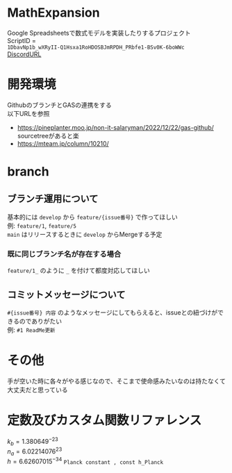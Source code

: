 # MathExpansion
Google Spreadsheetsで数式モデルを実装したりするプロジェクト  
ScriptID =  
`1DbavNp1b_wXRyII-Q1Hsxa1RoHDOSBJmRPDH_PRbfe1-BSv0K-6boWWc`  
[DiscordURL](https://discord.gg/tKj4anHgu8)

  
# 開発環境  
GithubのブランチとGASの連携をする  
以下URLを参照  
- https://pineplanter.moo.jp/non-it-salaryman/2022/12/22/gas-github/  
sourcetreeがあると楽  
- https://mteam.jp/column/10210/  

  
# branch
## ブランチ運用について
基本的には `develop` から `feature/{issue番号}` で作ってほしい  
例: `feature/1`, `feature/5`  
`main` はリリースするときに `develop` からMergeする予定 

  
### 既に同じブランチ名が存在する場合  
`feature/1_` のように `_` を付けて都度対応してほしい 

  
## コミットメッセージについて
`#{issue番号} 内容` のようなメッセージにしてもらえると、issueとの紐づけができるのでありがたい  
例: `#1 ReadMe更新`  

  
# その他  
手が空いた時に各々がやる感じなので、そこまで使命感みたいなのは持たなくて大丈夫だと思っている  

# 定数及びカスタム関数リファレンス

$k_b = 1.380649^{-23}$  
$n_a = 6.02214076^{23}$  
$h = 6.62607015^{-34}$ `Planck constant , const h_Planck`  